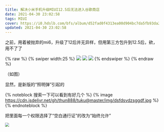 ```yaml
---
title: 解决小米手机升级MIUI12.5后无法进入谷歌商店
date: 2021-04-30 23:02:58
tags: MIUI
cover: https://i0.hdslb.com/bfs/album/d52fad0f4313ea00d904bc7da5fb93da237bb8a5.png@.webp
updated: 2021-04-30 23:02:58
---
```


之前，用着被抛弃的mi6，升级了12后并无异样，但用第三方包升到12.5后，欸，用不了了

<!-- more -->
{% raw %}
{% swiper width:25 %}
![](https://cdn.jsdelivr.net/gh/thun888/tuku@master/img/IMG_20210424_212057.jpg)
![](https://cdn.jsdelivr.net/gh/thun888/tuku@master/img/Screenshot_2021-04-24-21-19-58-835_com.android.ve.jpg)
![](https://cdn.jsdelivr.net/gh/thun888/tuku@master/img/Screenshot_2021-04-24-21-20-21-301_com.android.ve.jpg)
{% endswiper %}
{% endraw %}

（如图）

显然，是新版的“照明弹”引起的

{% noteblock 搜索一下可以看到有好几个 %}
{% image https://cdn.jsdelivr.net/gh/thun888/tuku@master/img/dsfdsvdzsggdf.jpg %}
{% endnoteblock %}

把里面每一个权限选择了“空白通行证”的改为“始终允许”

<img src="https://cdn.jsdelivr.net/gh/thun888/tuku@master/img/Screenshot_2021-04-30-23-12-52-256_com.miui.secur.jpg" style="zoom: 80%;" />
